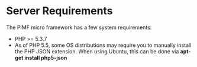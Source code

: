 # Server Requirements

The PIMF micro framework has a few system requirements:

* PHP >= 5.3.7
* As of PHP 5.5, some OS distributions may require you to manually install the PHP JSON extension. 
When using Ubuntu, this can be done via **apt-get install php5-json**
